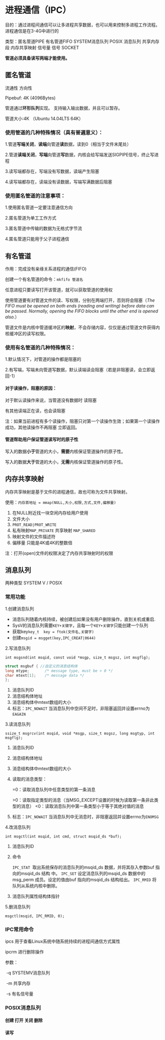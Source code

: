 # 进程通信（IPC）

目的：通过进程间通信可以让多进程共享数据，也可以用来控制多进程工作流程。进程通信是在3-4G中进行的

类型：匿名管道PIPE  有名管道FIFO  SYSTEM消息队列  POSIX 消息队列  共享内存段  内存共享映射  信号量  信号  SOCKET

**管道必须具备读写两端才能使用。**

## 匿名管道

流通性  方向性

Pipebuf: 4K (4096Bytes)

管道通过**环形队列**实现。 支持输入输出数据，并且可以暂存。

管道大小:4K （Ubuntu 14.04LTS 64K）

[参考]: https://blog.csdn.net/qq1010234991/article/details/52052542

### 使用管道的几种特殊情况（具有普遍意义）：

1.管道**写端关闭**，**读端**向管道**读**数据，读到0（相当于文件末尾处）

2.管道**读端关闭**，**写端**向管道**写**数据，内核会给写端发送SIGPIPE信号，终止写进程

3.读写端都存在，写端没有写数据，读端产生阻塞

4.读写端都存在，读端没有读数据，写端写满数据后阻塞

### 使用匿名管道的注意事项：

1.使用匿名管道一定要注意通信方向

2.匿名管道为单工工作方式

3.匿名管道中传输的数据为无格式字节流

4.匿名管道只能用于父子进程通信

## 有名管道

作用：完成没有亲缘关系进程的通信(FIFO)

创建一个有名管道的命令：`mkfifo 管道名` 

任意进程只要读写打开该管道，就可以获取管道的使用权

使用管道要有对管道文件的读、写权限，分别在两端打开，否则将会阻塞（*The FIFO must be opened on both ends (reading and writing) before data  can  be  passed.   Normally, opening the FIFO blocks until the other end is opened also.*）

管道文件是内核中管道缓冲区的**映射**，不会存储内容，仅仅是通过管道文件获得内核缓冲区的读写权限。

### 使用有名管道的几种特殊情况：

1.默认情况下，对管道的操作都是阻塞的

2.有写端，写端未向管道写数据，默认读端读会阻塞（若是非阻塞读，会立即返回-1）

#### 对于读操作，阻塞的原因：

对于默认读操作来说，当管道没有数据时 读阻塞

有其他读端正在读，也会读阻塞

注：如果当前进程有多个读操作，阻塞只对第一个读操作生效；如果第一个读操作成功，其他读操作不再阻塞 立即返回。

#### 管道帮助用户保证管道读写时的原子性

写入的数据**小于**管道的大小，**需要**内核保证管道操作的原子性。

写入的数据**大于**管道的大小，**无需**内核保证管道操作的原子性。

## 内存共享映射

内存共享映射是基于文件的进程通信，故也可称为文件共享映射。

使用：`内存首地址 = mmap(NULL,大小,权限,方式,文件,偏移量)`

1. 在NULL附近找一块空闲内存给用户使用
2. 文件大小
3. `PROT_READ|PROT_WRITE`
4. 私有映射`MAP_PRIVATE` 共享映射 `MAP_SHARED`
5. 映射文件的文件描述符
6. 偏移量 只能是4K或4K的整数倍

注：打开(open)文件的权限决定了内存共享映射时的权限

## 消息队列

两种类型 SYSTEM V  / POSIX

### 常用功能

1.创建消息队列   

- 消息队列随着内核持续，被创建后如果没有用户删除操作，直到关机或重启.    
- SysV的消息队列需要`KEY+关键字`，且每一个`KEY+关键字`只能创建一个队列
- 获取key`key_t  key = ftok(文件名,关键字)`
- 创建`msgid = msgget(key,IPC_CREAT|0644)`

2.写消息队列

`int msgsnd(int msqid, const void *msgp, size_t msgsz, int msgflg);`

```C
struct msgbuf { //自定义的消息结构体
long mtype;       /* message type, must be > 0 */
char mtext[1];    /* message data */
};
```

1. 消息队列ID
2. 消息结构体地址
3. 消息结构体中mtext数组的大小
4. 标志：`IPC_NOWAIT` 当消息队列中空间不足时，非阻塞返回并设置errno为`EAGAIN`

3.读消息队列

`ssize_t msgrcv(int msqid, void *msgp, size_t msgsz, long msgtyp, int msgflg); `

1. 消息队列ID

2. 消息结构体地址

3. 消息结构体中mtext数组的大小

4. 读取的消息类型：

    =0：读取消息队列中任意类型的第一条消息

    \>0：读取指定类型的消息（当MSG_EXCEPT设置的时候为读取第一条非此类型的消息）
    \<0：读取消息队列中第一条类型小于等于其绝对值的消息
    
5. 标志：`IPC_NOWAIT` 当消息队列中无消息时，非阻塞返回并设置errno为`ENOMSG`

4.改消息队列

`int msgctl(int msqid, int cmd, struct msqid_ds *buf);`

1. 消息队列ID

2. 命令

   `IPC_STAT`
   ​	取出系统保存的消息队列的msqid_ds 数据，并将其存入参数buf 指向的msqid_ds 结构
   中。
   `IPC_SET`
   ​	设定消息队列的msqid_ds 数据中的msg_perm 成员。设定的值由buf 指向的msqid_ds
   结构给出。
   `IPC_RMID`
   ​	将队列从系统内核中删除。

3. 消息队列属性结构体指针

5.删消息队列

`msgctl(msqid, IPC_RMID, 0);`

### IPC常用命令

ipcs 用于查看Linux系统中随系统持续的进程间通信方式属性

ipcrm 进行删除操作

参数：

​	-q SYSTEMV消息队列

​	-m 共享内存

​	-s 有名信号量

### POSIX消息队列

#### 创建 打开 关闭 删除



#### 读写



